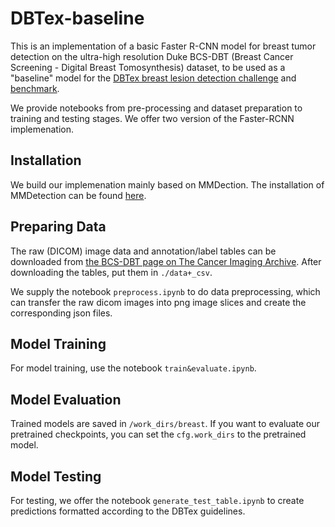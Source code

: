# DBTex-baseline
This is an implementation of a basic Faster R-CNN model for breast tumor detection on the ultra-high resolution Duke BCS-DBT (Breast Cancer Screening - Digital Breast Tomosynthesis) dataset, to be used as a "baseline" model for the [DBTex breast lesion detection challenge](https://www.aapm.org/GrandChallenge/DBTex2/) and [benchmark](https://spie-aapm-nci-dair.westus2.cloudapp.azure.com/competitions/9).

We provide notebooks from pre-processing and dataset preparation to training and testing stages. We offer two version of the Faster-RCNN implemenation.

## Installation
We build our implemenation mainly based on MMDection. The installation of MMDetection can be found [here](https://github.com/open-mmlab/mmdetection).

## Preparing Data
The raw (DICOM) image data and annotation/label tables can be downloaded from [the BCS-DBT page on The Cancer Imaging Archive](https://wiki.cancerimagingarchive.net/pages/viewpage.action?pageId=64685580). After downloading the tables, put them in ``./data+_csv``.

We supply the notebook ``preprocess.ipynb`` to do data preprocessing, which can transfer the raw dicom images into png image slices and create the corresponding json files.

## Model Training
For model training, use the notebook ``train&evaluate.ipynb``.

## Model Evaluation
Trained models are saved in ``/work_dirs/breast``. If you want to evaluate our pretrained checkpoints, you can set the ``cfg.work_dirs`` to the pretrained model.

## Model Testing
For testing, we offer the notebook ``generate_test_table.ipynb`` to create predictions formatted according to the DBTex guidelines.
